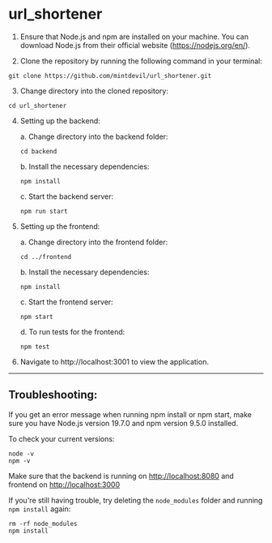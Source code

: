 # url_shortener

1. Ensure that Node.js and npm are installed on your machine. You can download Node.js from their official website (https://nodejs.org/en/).

2. Clone the repository by running the following command in your terminal:
```
git clone https://github.com/mintdevil/url_shortener.git
```

3. Change directory into the cloned repository:
```
cd url_shortener
```

4. Setting up the backend:

   a. Change directory into the backend folder:
   ```
   cd backend
   ```

   b. Install the necessary dependencies:
   ```
   npm install
   ```

   c. Start the backend server:
   ```
   npm run start
   ```

5. Setting up the frontend:

   a. Change directory into the frontend folder:
   ```
   cd ../frontend
   ```

   b. Install the necessary dependencies:
   ```
   npm install
   ```

   c. Start the frontend server:
   ```
   npm start
   ```

   d. To run tests for the frontend:
   ```
   npm test
   ```

6. Navigate to http://localhost:3001 to view the application.

---

## Troubleshooting:

If you get an error message when running npm install or npm start, make sure you have Node.js version 19.7.0 and npm version 9.5.0 installed. 

To check your current versions:
```
node -v
npm -v
```

Make sure that the backend is running on [http://localhost:8080](http://localhost:8080) and frontend on [http://localhost:3000](http://localhost:3000)

If you're still having trouble, try deleting the `node_modules` folder and running `npm install` again:
```
rm -rf node_modules
npm install
```
